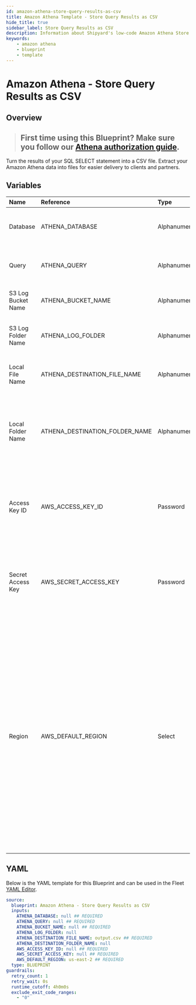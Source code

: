 ```yaml
---
id: amazon-athena-store-query-results-as-csv
title: Amazon Athena Template - Store Query Results as CSV
hide_title: true
sidebar_label: Store Query Results as CSV
description: Information about Shipyard's low-code Amazon Athena Store Query Results as CSV blueprint. Turn the results of your SQL SELECT statement into a CSV file. Extract your Amazon Athena data into files for easier delivery to clients and partners.
keywords:
    - amazon athena
    - blueprint
    - template
---
```


# Amazon Athena - Store Query Results as CSV

## Overview

> ## **First time using this Blueprint? Make sure you follow our [Athena authorization guide](https://www.shipyardapp.com/docs/blueprint-library/amazon-athena/amazon-athena-authorization/)**.

Turn the results of your SQL SELECT statement into a CSV file. Extract your Amazon Athena data into files for easier delivery to clients and partners.



## Variables

| Name | Reference | Type | Required | Default | Options | Description |
|:---|:---|:---|:---|:---|:---|:---|
| Database | ATHENA_DATABASE | Alphanumeric | :white_check_mark: | - | - | The name of the Athena database the run the query against. |
| Query | ATHENA_QUERY | Alphanumeric | :white_check_mark: | - | - | The SQL-style query to run against the Athena database. |
| S3 Log Bucket Name | ATHENA_BUCKET_NAME | Alphanumeric | :white_check_mark: | - | - | The S3 bucket to output the query logs into. |
| S3 Log Folder Name | ATHENA_LOG_FOLDER | Alphanumeric | :heavy_minus_sign: | - | - | The optional subdirectory within the S3 bucket to store query logs. |
| Local File Name | ATHENA_DESTINATION_FILE_NAME | Alphanumeric | :white_check_mark: | output.csv | - | The file name that you want your generated CSV to have. |
| Local Folder Name | ATHENA_DESTINATION_FOLDER_NAME | Alphanumeric | :heavy_minus_sign: | - | - | The folder structure that you want your CSV to be created in. If left blank, the file will be created in the home directory. |
| Access Key ID | AWS_ACCESS_KEY_ID | Password | :white_check_mark: | - | - | The access key ID for programmatic IAM user used to download the file. See Authorization documentation for more information. |
| Secret Access Key | AWS_SECRET_ACCESS_KEY | Password | :white_check_mark: | - | - | The secret access key for programmatic IAM user used to download the file. See Authorization documentation for more information. |
| Region | AWS_DEFAULT_REGION | Select | :white_check_mark: | `us-east-2` | `us-east-2`, `us-east-1`, `us-west-1`, `us-west-2`, `af-south-1`, `ap-east-1`, `ap-south-1`, `ap-northeast-3`, `ap-northeast-2`, `ap-southeast-1`, `ap-southeast-2`, `ap-northeast-1`, `ca-central-1`, `cn-north-1`, `cn-northwest-1`, `eu-central-1`, `eu-west-1`, `eu-west-2`, `eu-south-1`, `eu-west-3`, `eu-north-1`, `sa-east-1`, `me-south-1` | The AWS region for the S3 bucket and IAM user. |


## YAML

Below is the YAML template for this Blueprint and can be used in the Fleet [YAML Editor](../../reference/fleets.md#yaml-editor).

```yaml
source:
  blueprint: Amazon Athena - Store Query Results as CSV
  inputs:
    ATHENA_DATABASE: null ## REQUIRED
    ATHENA_QUERY: null ## REQUIRED
    ATHENA_BUCKET_NAME: null ## REQUIRED
    ATHENA_LOG_FOLDER: null 
    ATHENA_DESTINATION_FILE_NAME: output.csv ## REQUIRED
    ATHENA_DESTINATION_FOLDER_NAME: null 
    AWS_ACCESS_KEY_ID: null ## REQUIRED
    AWS_SECRET_ACCESS_KEY: null ## REQUIRED
    AWS_DEFAULT_REGION: us-east-2 ## REQUIRED
  type: BLUEPRINT
guardrails:
  retry_count: 1
  retry_wait: 0s
  runtime_cutoff: 4h0m0s
  exclude_exit_code_ranges:
    - "0"
```
